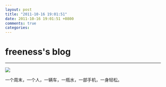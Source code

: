 ```yaml
---
layout: post
title: "2011-10-16 19:01:51"
date: 2011-10-16 19:01:51 +0800
comments: true
categories: 
---
```


# freeness's blog

----------

![](http://okqmqrbgo.bkt.clouddn.com/201110161901511.jpg)

>
一个周末，一个人，一辆车，一瓶水，一部手机，一身轻松。